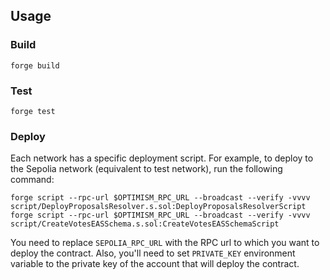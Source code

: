 ## Usage

### Build

```shell
forge build
```

### Test

```shell
forge test
```

### Deploy

Each network has a specific deployment script. For example, to deploy to the Sepolia network (equivalent to test network), run the following command:

```shell
forge script --rpc-url $OPTIMISM_RPC_URL --broadcast --verify -vvvv script/DeployProposalsResolver.s.sol:DeployProposalsResolverScript
forge script --rpc-url $OPTIMISM_RPC_URL --broadcast --verify -vvvv script/CreateVotesEASSchema.s.sol:CreateVotesEASSchemaScript
```

You need to replace `SEPOLIA_RPC_URL` with the RPC url to which you want to deploy the contract.
Also, you'll need to set `PRIVATE_KEY` environment variable to the private key of the account that will deploy the contract.
